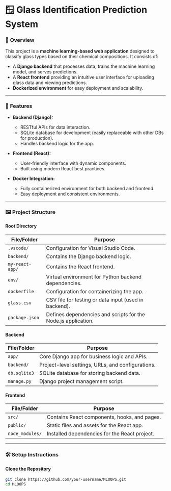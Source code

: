 # 🪟 Glass Identification Prediction System

### 📌 **Overview**
This project is a **machine learning-based web application** designed to classify glass types based on their chemical compositions. It consists of:
- A **Django backend** that processes data, trains the machine learning model, and serves predictions.
- A **React frontend** providing an intuitive user interface for uploading glass data and viewing predictions.
- **Dockerized environment** for easy deployment and scalability.

---

### 🎯 **Features**
- **Backend (Django):**
  - RESTful APIs for data interaction.
  - SQLite database for development (easily replaceable with other DBs for production).
  - Handles backend logic for the app.
  
- **Frontend (React):**
  - User-friendly interface with dynamic components.
  - Built using modern React best practices.

- **Docker Integration:**
  - Fully containerized environment for both backend and frontend.
  - Easy deployment and consistent environments.

---

### 🖼️ **Project Structure**

#### **Root Directory**
| **File/Folder**       | **Purpose**                                                                |
|------------------------|----------------------------------------------------------------------------|
| `.vscode/`             | Configuration for Visual Studio Code.                                     |
| `backend/`             | Contains the Django backend logic.                                        |
| `my-react-app/`        | Contains the React frontend.                                              |
| `env/`                 | Virtual environment for Python backend dependencies.                     |
| `dockerfile`           | Configuration for containerizing the app.                                |
| `glass.csv`            | CSV file for testing or data input (used in backend).                    |
| `package.json`         | Defines dependencies and scripts for the Node.js application.            |

#### **Backend**
| **File/Folder**        | **Purpose**                                                               |
|------------------------|----------------------------------------------------------------------------|
| `app/`                 | Core Django app for business logic and APIs.                             |
| `backend/`             | Project-level settings, URLs, and configurations.                        |
| `db.sqlite3`           | SQLite database for storing backend data.                                |
| `manage.py`            | Django project management script.                                        |

#### **Frontend**
| **File/Folder**        | **Purpose**                                                               |
|------------------------|----------------------------------------------------------------------------|
| `src/`                 | Contains React components, hooks, and pages.                             |
| `public/`              | Static files and assets for the React app.                               |
| `node_modules/`        | Installed dependencies for the React project.                            |

---

### 🛠️ **Setup Instructions**

#### Clone the Repository
```bash
git clone https://github.com/your-username/MLOOPS.git
cd MLOOPS
